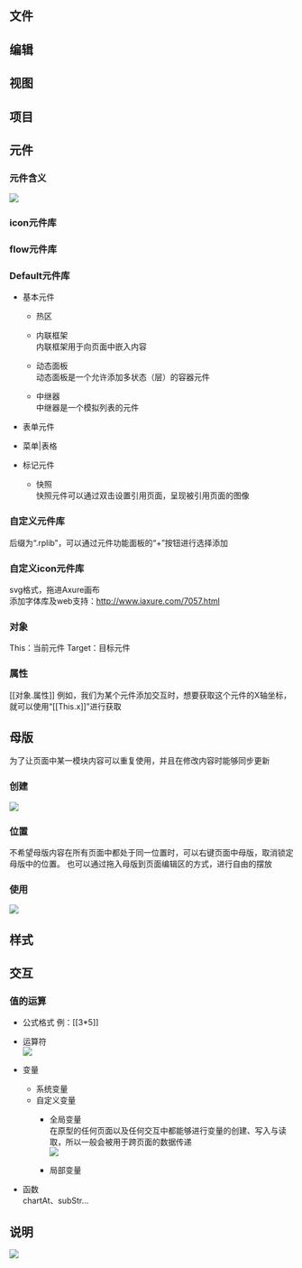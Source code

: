 ## 文件
## 编辑
## 视图
## 项目
## 元件
### 元件含义
![](./resources/images/元件含义1.png)

### icon元件库
### flow元件库
### Default元件库
+ 基本元件
    + 热区
    + 内联框架  
内联框架用于向页面中嵌入内容
    + 动态面板  
动态面板是一个允许添加多状态（层）的容器元件

    + 中继器  
中继器是一个模拟列表的元件

+ 表单元件
+ 菜单|表格
    
+ 标记元件
    + 快照  
快照元件可以通过双击设置引用页面，呈现被引用页面的图像

### 自定义元件库
后缀为“.rplib”，可以通过元件功能面板的“+”按钮进行选择添加

### 自定义icon元件库
svg格式，拖进Axure画布  
添加字体库及web支持：http://www.iaxure.com/7057.html

### 对象
This：当前元件
Target：目标元件

### 属性
[[对象.属性]]
例如，我们为某个元件添加交互时，想要获取这个元件的X轴坐标，就可以使用“[[This.x]]”进行获取

## 母版
为了让页面中某一模块内容可以重复使用，并且在修改内容时能够同步更新
### 创建
![](./resources/images/母版创建.png)

### 位置
不希望母版内容在所有页面中都处于同一位置时，可以右键页面中母版，取消锁定母版中的位置。  也可以通过拖入母版到页面编辑区的方式，进行自由的摆放

### 使用
![](./resources/images/母版使用.png)

## 样式
## 交互
### 值的运算
+ 公式格式
例：[[3*5]]
+ 运算符    
![](./resources/images/运算符.png)

+ 变量
    + 系统变量
    + 自定义变量
        + 全局变量   
在原型的任何页面以及任何交互中都能够进行变量的创建、写入与读取，所以一般会被用于跨页面的数据传递  
![](./resources/images/全局变量.png)

        + 局部变量
+ 函数  
chartAt、subStr...

## 说明
![](./resources/images/说明.png)


